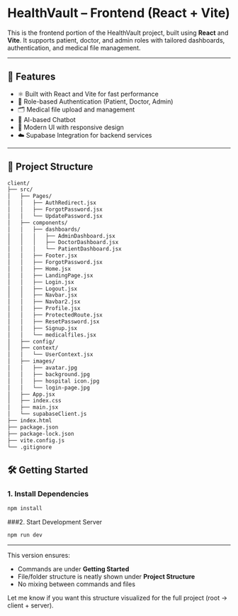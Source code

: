 # HealthVault – Frontend (React + Vite)

This is the frontend portion of the HealthVault project, built using **React** and **Vite**. It supports patient, doctor, and admin roles with tailored dashboards, authentication, and medical file management.

---

## 🚀 Features

- ⚛️ Built with React and Vite for fast performance
- 🔐 Role-based Authentication (Patient, Doctor, Admin)
- 🗂️ Medical file upload and management
- 🧠 AI-based Chatbot
- 🎨 Modern UI with responsive design
- ☁️ Supabase Integration for backend services

---

## 📁 Project Structure

```bash
client/
├── src/
│   ├── Pages/
│   │   ├── AuthRedirect.jsx
│   │   ├── ForgotPassword.jsx
│   │   └── UpdatePassword.jsx
│   ├── components/
│   │   ├── dashboards/
│   │   │   ├── AdminDashboard.jsx
│   │   │   ├── DoctorDashboard.jsx
│   │   │   └── PatientDashboard.jsx
│   │   ├── Footer.jsx
│   │   ├── ForgotPassword.jsx
│   │   ├── Home.jsx
│   │   ├── LandingPage.jsx
│   │   ├── Login.jsx
│   │   ├── Logout.jsx
│   │   ├── Navbar.jsx
│   │   ├── Navbar2.jsx
│   │   ├── Profile.jsx
│   │   ├── ProtectedRoute.jsx
│   │   ├── ResetPassword.jsx
│   │   ├── Signup.jsx
│   │   └── medicalfiles.jsx
│   ├── config/
│   ├── context/
│   │   └── UserContext.jsx
│   ├── images/
│   │   ├── avatar.jpg
│   │   ├── background.jpg
│   │   ├── hospital icon.jpg
│   │   └── login-page.jpg
│   ├── App.jsx
│   ├── index.css
│   ├── main.jsx
│   └── supabaseClient.js
├── index.html
├── package.json
├── package-lock.json
├── vite.config.js
└── .gitignore
```

## 🛠️ Getting Started

### 1. Install Dependencies

```bash
npm install
```
###2. Start Development Server
```bash
npm run dev
```


---

This version ensures:

- Commands are under **Getting Started**
- File/folder structure is neatly shown under **Project Structure**
- No mixing between commands and files

Let me know if you want this structure visualized for the full project (root → client + server).



